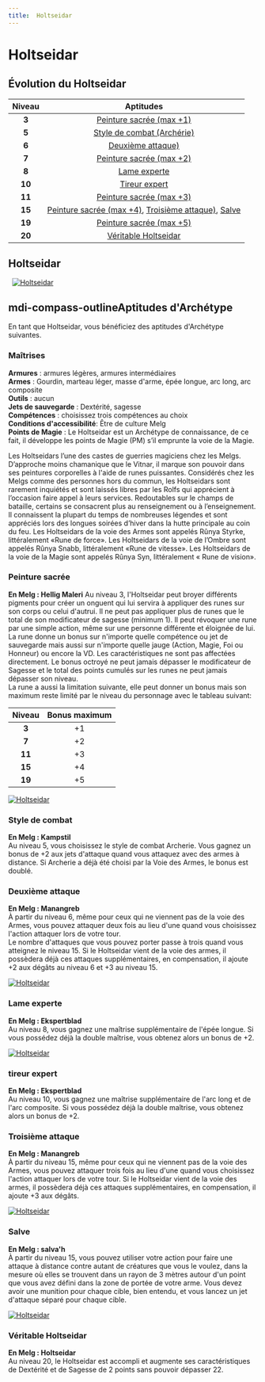 ```yaml
---
title:  Holtseidar
---
```

#  Holtseidar

## Évolution du  Holtseidar

|Niveau|Aptitudes|
|:-:|:-:|
|**3**|[Peinture sacrée (max +1)](#peinture-sacree)|
|**5**|[Style de combat (Archérie)](#style-de-combat)|
|**6**|[Deuxième attaque)](#deuxieme-attaque)|
|**7**|[Peinture sacrée (max +2)](#peinture-sacree)|
|**8**|[Lame experte](#lame-experte)|
|**10**|[Tireur expert](#tireur-expert)|
|**11**|[Peinture sacrée (max +3)](#peinture-sacree)|
|**15**|[Peinture sacrée (max +4)](#peinture-sacree), [Troisième attaque)](#troisieme-attaque), [Salve](#salve)|
|**19**|[Peinture sacrée (max +5)](#peinture-sacree)|
|**20**|[Véritable Holtseidar](#veritable-holtseidar)|

## Holtseidar
&nbsp;
[![Holtseidar](https://www.douaratil.fr/illustrations/archetype/holtseidar300.jpeg)](https://www.douaratil.fr/illustrations/archetype/holtseidar.jpeg)  

## <v-icon>mdi-compass-outline</v-icon>Aptitudes d'Archétype
En tant que  Holtseidar, vous bénéficiez des aptitudes d'Archétype suivantes.

### Maîtrises
**Armures** : armures légères, armures intermédiaires  
**Armes** : Gourdin, marteau léger, masse d'arme, épée longue, arc long, arc composite  
**Outils** : aucun  
**Jets de sauvegarde** : Dextérité, sagesse  
**Compétences** : choisissez trois compétences au choix  
**Conditions d'accessibilité**: Être de culture Melg  
**Points de Magie** : Le Holtseidar est un Archétype de connaissance, de ce fait, il développe les points de Magie (PM) s’il emprunte la voie de la Magie.  

Les Holtseidars l’une des castes de guerries magiciens chez les Melgs. D’approche moins chamanique que le Vitnar, il marque son pouvoir dans ses peintures corporelles à l'aide de runes puissantes. Considérés chez les Melgs comme des personnes hors du commun, les Holtseidars sont rarement inquiétés et sont laissés libres par les Rolfs qui apprécient à l’occasion faire appel à leurs services. Redoutables sur le champs de bataille, certains se consacrent plus au renseignement ou à l’enseignement. Il connaissent la plupart du temps de nombreuses légendes et sont appréciés lors des longues soirées d’hiver dans la hutte principale au coin du feu.
Les Holtseidars de la voie des Armes sont appelés Rûnya Styrke, littéralement «Rune de force». Les Holtseidars de la voie de l’Ombre sont appelés Rûnya Snabb, littéralement «Rune de vitesse». Les Holtseidars de la voie de la Magie sont appelés Rûnya Syn, littéralement « Rune de vision».


### Peinture sacrée  
**En Melg : Hellig Maleri**
Au niveau 3, l'Holtseidar peut broyer différents pigments pour créer un onguent qui lui servira à appliquer des runes sur son corps ou celui d'autrui. Il ne peut pas appliquer plus de runes que le total de son modificateur de sagesse (minimum 1). Il peut révoquer une rune par une simple action, même sur une personne différente et éloignée de lui.   
La rune donne un bonus sur n'importe quelle compétence ou jet de sauvegarde mais aussi sur n'importe quelle jauge (Action, Magie, Foi ou Honneur) ou encore la VD. Les caractéristiques ne sont pas affectées directement. Le bonus octroyé ne peut jamais dépasser le modificateur de Sagesse et le total des points cumulés sur les runes ne peut jamais dépasser son niveau.    
La rune a aussi la limitation suivante, elle peut donner un bonus mais son maximum reste limité par le niveau du personnage avec le tableau suivant:   

|Niveau|Bonus maximum|
|:-:|:-:|
|**3**|+1|
|**7**|+2|
|**11**|+3|
|**15**|+4|
|**19**|+5|

[![Holtseidar](https://www.douaratil.fr/illustrations/archetype/holtseidar2300.jpeg)](https://www.douaratil.fr/illustrations/archetype/holtseidar2.jpeg)  

### Style de combat  
**En Melg : Kampstil**  
Au niveau 5, vous choisissez le style de combat Archerie. Vous gagnez un bonus de +2 aux jets d'attaque quand vous attaquez avec des armes à distance. Si Archerie a déjà été choisi par la Voie des Armes, le bonus est doublé.  

### Deuxième attaque  
**En Melg : Manangreb**  
À partir du niveau 6, même pour ceux qui ne viennent pas de la voie des Armes, vous pouvez attaquer deux fois au lieu d'une quand vous choisissez l'action attaquer lors de votre tour.  
Le nombre d'attaques que vous pouvez porter passe à trois quand vous atteignez le niveau 15. Si le Holtseidar vient de la voie des armes, il possèdera déjà ces attaques supplémentaires, en compensation, il ajoute +2 aux dégâts au niveau 6 et +3 au niveau 15.  

[![Holtseidar](https://www.douaratil.fr/illustrations/archetype/holtseidar3300.jpeg)](https://www.douaratil.fr/illustrations/archetype/holtseidar3.jpeg)  

### Lame experte
**En Melg : Ekspertblad**  
Au niveau 8, vous gagnez une maîtrise supplémentaire de l'épée longue. Si vous possédez déjà la double maîtrise, vous obtenez alors un bonus de +2.   

[![Holtseidar](https://www.douaratil.fr/illustrations/archetype/holtseidar4300.jpeg)](https://www.douaratil.fr/illustrations/archetype/holtseidar4.jpeg)  

### tireur expert
**En Melg : Ekspertblad**  
Au niveau 10, vous gagnez une maîtrise supplémentaire de l'arc long et de l'arc composite. Si vous possédez déjà la double maîtrise, vous obtenez alors un bonus de +2.   

### Troisième attaque  
**En Melg : Manangreb**  
À partir du niveau 15, même pour ceux qui ne viennent pas de la voie des Armes, vous pouvez attaquer trois fois au lieu d'une quand vous choisissez l'action attaquer lors de votre tour. Si le Holtseidar vient de la voie des armes, il possèdera déjà ces attaques supplémentaires, en compensation, il ajoute +3 aux dégâts.  

[![Holtseidar](https://www.douaratil.fr/illustrations/archetype/holtseidar5300.jpeg)](https://www.douaratil.fr/illustrations/archetype/holtseidar5.jpeg)  

### Salve  
**En Melg : salva'h**  
À partir du niveau 15, vous pouvez utiliser votre action pour faire une attaque à distance contre autant de créatures que vous le voulez, dans la mesure où elles se trouvent dans un rayon de 3 mètres autour d'un point que vous avez défini dans la zone de portée de votre arme. Vous devez avoir une munition pour chaque cible, bien entendu, et vous lancez un jet d'attaque séparé pour chaque cible.  

[![Holtseidar](https://www.douaratil.fr/illustrations/archetype/holtseidar6300.jpeg)](https://www.douaratil.fr/illustrations/archetype/holtseidar6.jpeg)  

### Véritable Holtseidar    
**En Melg : Holtseidar**  
Au niveau 20, le Holtseidar est accompli et augmente ses caractéristiques de Dextérité et de Sagesse de 2 points sans pouvoir dépasser 22.
